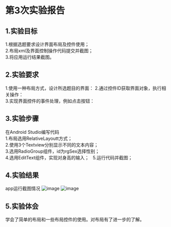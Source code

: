 # 第3次实验报告
## 1.实验目标
1.根据选题要求设计界面布局及控件使用；  
2.布局xml及界面控制操作代码提交并截图；  
3.将应用运行结果截图。  
  
## 2.实验要求
1.使用一种布局方式，设计所选题目的界面： 
2.通过控件ID获取界面对象，执行相关操作：  
3.实现界面控件的事件处理，例如点击按钮： 

## 3.实验步骤
在Android Studio编写代码  
1.布局选用RelativeLayoutt方式；  
2.使用3个Textview分别显示不同的文本内容；  
3.选用RadioGroup组件，id为rgSex选择性别；    
4.选用EditText组件，实现对身高的输入；  
5.运行代码并截图；  
## 4.实验结果
app运行截图情况 
![image](https://github.com/BoliChen/android-labs-2018/blob/master/com1614080901106/jt4-1.png)
![image](https://github.com/BoliChen/android-labs-2018/blob/master/com1614080901106/jt4-2.png)
## 5.实验体会
学会了简单的布局和一些布局控件的使用。对布局有了进一步的了解。

